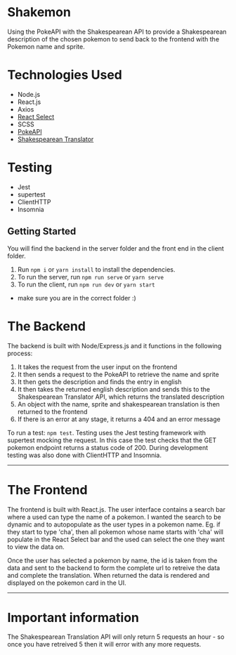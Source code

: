 # Shakemon
Using the PokeAPI with the Shakespearean API to provide a Shakespearean description of the chosen pokemon to send back to the frontend with the Pokemon name and sprite.

# Technologies Used
- Node.js
- React.js
- Axios
- [React Select](https://react-select.com/home)
- SCSS
- [PokeAPI](https://pokeapi.co/)
- [Shakespearean Translator](https://funtranslations.com/api/shakespeare)

# Testing
- Jest
- supertest
- ClientHTTP
- Insomnia

## Getting Started
You will find the backend in the server folder and the front end in the client folder. 

1. Run `npm i` or `yarn install` to install the dependencies. 
2. To run the server, run `npm run serve` or `yarn serve`
3. To run the client, run `npm run dev` or `yarn start`
* make sure you are in the correct folder :)

# The Backend
The backend is built with Node/Express.js and it functions in the following process: 
1. It takes the request from the user input on the frontend
2. It then sends a request to the PokeAPI to retrieve the name and sprite
4. It then gets the description and finds the entry in english
5. It then takes the returned english description and sends this to the Shakespearean Translator API, which returns the translated description
6. An object with the name, sprite and shakespearean translation is then returned to the frontend
7. If there is an error at any stage, it returns a 404 and an error message

To run a test: `npm test`. Testing uses the Jest testing framework with supertest mocking the request. In this case the test checks that the GET pokemon endpoint returns a status code of 200. During development testing was also done with ClientHTTP and Insomnia. 

<hr/>

# The Frontend
The frontend is built with React.js. The user interface contains a search bar where a used can type the name of a pokemon. I wanted the search to be dynamic and to autopopulate as the user types in a pokemon name. Eg. if they start to type 'cha', then all pokemon whose name starts with 'cha' will populate in the React Select bar and the used can select the one they want to view the data on.

Once the user has selected a pokemon by name, the id is taken from the data and sent to the backend to form the complete url to retreive the data and complete the translation. When returned the data is rendered and displayed on the pokemon card in the UI. 

<hr/>

# Important information
The Shakespearean Translation API will only return 5 requests an hour - so once you have retreived 5 then it will error with any more requests. 
